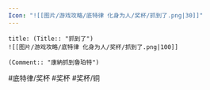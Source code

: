 ```yaml
---
Icon: "![[图片/游戏攻略/底特律 化身为人/奖杯/抓到了.png|30]]"
---
```

```ad-common-bronze-trophy
title: (Title:: "抓到了")
![[图片/游戏攻略/底特律 化身为人/奖杯/抓到了.png|100]]

(Comment:: "康納抓到魯珀特")
```

#底特律/奖杯 #奖杯 #奖杯/铜
